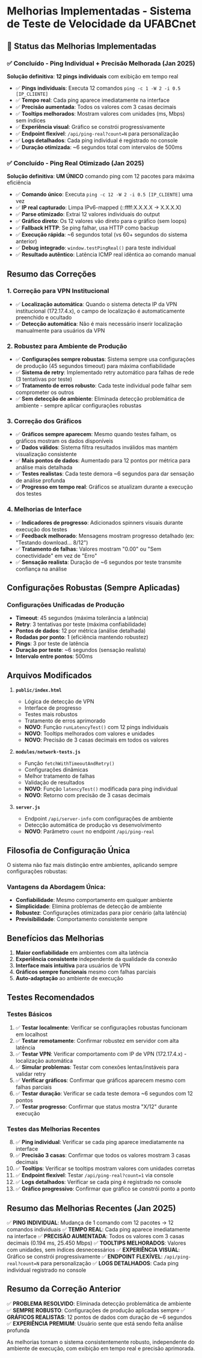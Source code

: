 # Melhorias Implementadas - Sistema de Teste de Velocidade da UFABCnet

## 🔧 **Status das Melhorias Implementadas**

### ✅ **Concluído - Ping Individual + Precisão Melhorada (Jan 2025)**
**Solução definitiva**: **12 pings individuais** com exibição em tempo real
- ✅ **Pings individuais**: Executa 12 comandos `ping -c 1 -W 2 -i 0.5 [IP_CLIENTE]`
- ✅ **Tempo real**: Cada ping aparece imediatamente na interface
- ✅ **Precisão aumentada**: Todos os valores com 3 casas decimais
- ✅ **Tooltips melhorados**: Mostram valores com unidades (ms, Mbps) sem índices
- ✅ **Experiência visual**: Gráfico se constrói progressivamente
- ✅ **Endpoint flexível**: `/api/ping-real?count=N` para personalização
- ✅ **Logs detalhados**: Cada ping individual é registrado no console
- ✅ **Duração otimizada**: ~6 segundos total com intervalos de 500ms

### ✅ **Concluído - Ping Real Otimizado (Jan 2025)**
**Solução definitiva**: **UM ÚNICO** comando ping com 12 pacotes para máxima eficiência
- ✅ **Comando único**: Executa `ping -c 12 -W 2 -i 0.5 [IP_CLIENTE]` uma vez
- ✅ **IP real capturado**: Limpa IPv6-mapped (::ffff:X.X.X.X → X.X.X.X)
- ✅ **Parse otimizado**: Extrai 12 valores individuais do output
- ✅ **Gráfico direto**: Os 12 valores vão direto para o gráfico (sem loops)
- ✅ **Fallback HTTP**: Se ping falhar, usa HTTP como backup
- ✅ **Execução rápida**: ~6 segundos total (vs 60+ segundos do sistema anterior)
- ✅ **Debug integrado**: `window.testPingReal()` para teste individual
- ✅ **Resultado autêntico**: Latência ICMP real idêntica ao comando manual

## Resumo das Correções

### 1. **Correção para VPN Institucional**
- ✅ **Localização automática**: Quando o sistema detecta IP da VPN institucional (172.17.4.x), o campo de localização é automaticamente preenchido e ocultado
- ✅ **Detecção automática**: Não é mais necessário inserir localização manualmente para usuários da VPN

### 2. **Robustez para Ambiente de Produção**
- ✅ **Configurações sempre robustas**: Sistema sempre usa configurações de produção (45 segundos timeout) para máxima confiabilidade
- ✅ **Sistema de retry**: Implementado retry automático para falhas de rede (3 tentativas por teste)
- ✅ **Tratamento de erros robusto**: Cada teste individual pode falhar sem comprometer os outros
- ✅ **Sem detecção de ambiente**: Eliminada detecção problemática de ambiente - sempre aplicar configurações robustas

### 3. **Correção dos Gráficos**
- ✅ **Gráficos sempre aparecem**: Mesmo quando testes falham, os gráficos mostram os dados disponíveis
- ✅ **Dados válidos**: Sistema filtra resultados inválidos mas mantém visualização consistente
- ✅ **Mais pontos de dados**: Aumentado para 12 pontos por métrica para análise mais detalhada
- ✅ **Testes realistas**: Cada teste demora ~6 segundos para dar sensação de análise profunda
- ✅ **Progresso em tempo real**: Gráficos se atualizam durante a execução dos testes

### 4. **Melhorias de Interface**
- ✅ **Indicadores de progresso**: Adicionados spinners visuais durante execução dos testes
- ✅ **Feedback melhorado**: Mensagens mostram progresso detalhado (ex: "Testando download... 8/12")
- ✅ **Tratamento de falhas**: Valores mostram "0.00" ou "Sem conectividade" em vez de "Erro"
- ✅ **Sensação realista**: Duração de ~6 segundos por teste transmite confiança na análise

## Configurações Robustas (Sempre Aplicadas)

### Configurações Unificadas de Produção
- **Timeout**: 45 segundos (máxima tolerância a latência)
- **Retry**: 3 tentativas por teste (máxima confiabilidade)
- **Pontos de dados**: 12 por métrica (análise detalhada)
- **Rodadas por ponto**: 1 (eficiência mantendo robustez)
- **Pings**: 3 por teste de latência
- **Duração por teste**: ~6 segundos (sensação realista)
- **Intervalo entre pontos**: 500ms

## Arquivos Modificados

1. **`public/index.html`**
   - Lógica de detecção de VPN
   - Interface de progresso
   - Testes mais robustos
   - Tratamento de erros aprimorado
   - **NOVO**: Função `runLatencyTest()` com 12 pings individuais
   - **NOVO**: Tooltips melhorados com valores e unidades
   - **NOVO**: Precisão de 3 casas decimais em todos os valores

2. **`modules/network-tests.js`**
   - Função `fetchWithTimeoutAndRetry()`
   - Configurações dinâmicas
   - Melhor tratamento de falhas
   - Validação de resultados
   - **NOVO**: Função `latencyTest()` modificada para ping individual
   - **NOVO**: Retorno com precisão de 3 casas decimais

3. **`server.js`**
   - Endpoint `/api/server-info` com configurações de ambiente
   - Detecção automática de produção vs desenvolvimento
   - **NOVO**: Parâmetro `count` no endpoint `/api/ping-real`

## Filosofia de Configuração Única

O sistema não faz mais distinção entre ambientes, aplicando sempre configurações robustas:

### Vantagens da Abordagem Única:
- **Confiabilidade**: Mesmo comportamento em qualquer ambiente
- **Simplicidade**: Elimina problemas de detecção de ambiente
- **Robustez**: Configurações otimizadas para pior cenário (alta latência)
- **Previsibilidade**: Comportamento consistente sempre

## Benefícios das Melhorias

1. **Maior confiabilidade** em ambientes com alta latência
2. **Experiência consistente** independente da qualidade da conexão
3. **Interface mais intuitiva** para usuários de VPN
4. **Gráficos sempre funcionais** mesmo com falhas parciais
5. **Auto-adaptação** ao ambiente de execução

## Testes Recomendados

### Testes Básicos
1. ✅ **Testar localmente**: Verificar se configurações robustas funcionam em localhost
2. ✅ **Testar remotamente**: Confirmar robustez em servidor com alta latência
3. ✅ **Testar VPN**: Verificar comportamento com IP de VPN (172.17.4.x) - localização automática
4. ✅ **Simular problemas**: Testar com conexões lentas/instáveis para validar retry
5. ✅ **Verificar gráficos**: Confirmar que gráficos aparecem mesmo com falhas parciais
6. ✅ **Testar duração**: Verificar se cada teste demora ~6 segundos com 12 pontos
7. ✅ **Testar progresso**: Confirmar que status mostra "X/12" durante execução

### Testes das Melhorias Recentes
8. ✅ **Ping individual**: Verificar se cada ping aparece imediatamente na interface
9. ✅ **Precisão 3 casas**: Confirmar que todos os valores mostram 3 casas decimais
10. ✅ **Tooltips**: Verificar se tooltips mostram valores com unidades corretas
11. ✅ **Endpoint flexível**: Testar `/api/ping-real?count=1` via console
12. ✅ **Logs detalhados**: Verificar se cada ping é registrado no console
13. ✅ **Gráfico progressivo**: Confirmar que gráfico se constrói ponto a ponto

## Resumo das Melhorias Recentes (Jan 2025)

✅ **PING INDIVIDUAL**: Mudança de 1 comando com 12 pacotes → 12 comandos individuais
✅ **TEMPO REAL**: Cada ping aparece imediatamente na interface
✅ **PRECISÃO AUMENTADA**: Todos os valores com 3 casas decimais (0.194 ms, 25.450 Mbps)
✅ **TOOLTIPS MELHORADOS**: Valores com unidades, sem índices desnecessários
✅ **EXPERIÊNCIA VISUAL**: Gráfico se constrói progressivamente
✅ **ENDPOINT FLEXÍVEL**: `/api/ping-real?count=N` para personalização
✅ **LOGS DETALHADOS**: Cada ping individual registrado no console

## Resumo da Correção Anterior

✅ **PROBLEMA RESOLVIDO**: Eliminada detecção problemática de ambiente
✅ **SEMPRE ROBUSTO**: Configurações de produção aplicadas sempre
✅ **GRÁFICOS REALISTAS**: 12 pontos de dados com duração de ~6 segundos
✅ **EXPERIÊNCIA PREMIUM**: Usuário sente que está sendo feita análise profunda

As melhorias tornam o sistema consistentemente robusto, independente do ambiente de execução, com exibição em tempo real e precisão aprimorada. 